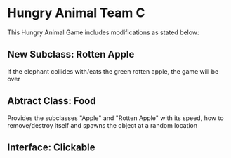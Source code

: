 # Hungry Animal Team C 
This Hungry Animal Game includes modifications as stated below:
## New Subclass: Rotten Apple
If the elephant collides with/eats the green rotten apple, the game will be over
## Abtract Class: Food
Provides the subclasses "Apple" and "Rotten Apple" with its speed, how to remove/destroy itself and spawns the object at a random location
## Interface: Clickable
